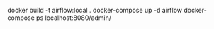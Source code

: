 docker build -t airflow:local .
docker-compose up -d airflow
docker-compose ps
localhost:8080/admin/
